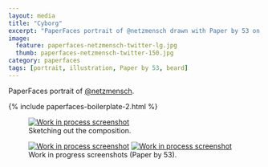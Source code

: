 ```yaml
---
layout: media
title: "Cyborg"
excerpt: "PaperFaces portrait of @netzmensch drawn with Paper by 53 on an iPad."
image: 
  feature: paperfaces-netzmensch-twitter-lg.jpg
  thumb: paperfaces-netzmensch-twitter-150.jpg
category: paperfaces
tags: [portrait, illustration, Paper by 53, beard]
---
```


PaperFaces portrait of [@netzmensch](http://twitter.com/netzmensch).

{% include paperfaces-boilerplate-2.html %}

<figure>
	<a href="{{ site.url }}/images/paperfaces-netzmensch-process-1-lg.jpg"><img src="{{ site.url }}/images/paperfaces-netzmensch-process-1-750.jpg" alt="Work in process screenshot"></a>
	<figcaption>Sketching out the composition.</figcaption>
</figure>

<figure class="half">
	<a href="{{ site.url }}/images/paperfaces-netzmensch-process-2-lg.jpg"><img src="{{ site.url }}/images/paperfaces-netzmensch-process-2-600.jpg" alt="Work in process screenshot"></a>
	<a href="{{ site.url }}/images/paperfaces-netzmensch-process-3-lg.jpg"><img src="{{ site.url }}/images/paperfaces-netzmensch-process-3-600.jpg" alt="Work in process screenshot"></a>
	<figcaption>Work in progress screenshots (Paper by 53).</figcaption>
</figure>